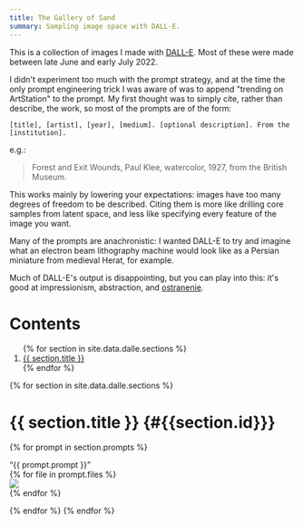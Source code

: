 ```yaml
---
title: The Gallery of Sand
summary: Sampling image space with DALL-E.
---
```


This is a collection of images I made with [DALL-E][dalle]. Most of these were made between late June and early July 2022.

[dalle]: https://openai.com/product/dall-e-2

I didn't experiment too much with the prompt strategy, and at the time the only prompt engineering trick I was aware of was to append "trending on ArtStation" to the prompt. My first thought was to simply cite, rather than describe, the work, so most of the prompts are of the form:

```
[title], [artist], [year], [medium]. [optional description]. From the [institution].
```

e.g.:

>Forest and Exit Wounds, Paul Klee, watercolor, 1927, from the British Museum.

This works mainly by lowering your expectations: images have too many degrees of freedom to be described. Citing them is more like drilling core samples from latent space, and less like specifying every feature of the image you want.

Many of the prompts are anachronistic: I wanted DALL-E to try and imagine what an electron beam lithography machine would look like as a Persian miniature from medieval Herat, for example.

Much of DALL-E's output is disappointing, but you can play into this: it's good at impressionism, abstraction, and [ostranenie][ost].

[ost]: https://en.wikipedia.org/wiki/Defamiliarization

# Contents

<ol>
{% for section in site.data.dalle.sections %}
<li>
<a href="#{{ section.id }}">{{ section.title }}</a>
</li>
{% endfor %}
</ol>

{% for section in site.data.dalle.sections %}

# {{ section.title }} {#{{section.id}}}

{% for prompt in section.prompts %}

<div class="prompt">
“{{ prompt.prompt }}”
</div>

<div class="gallery">
{% for file in prompt.files %}
<div class="gallery-entry">
<a href="/assets/content/dall-e-explorations/{{ file }}">
<img src="/assets/content/dall-e-explorations/{{ file }}">
</a>
</div>
{% endfor %}
</div>

{% endfor %}
{% endfor %}